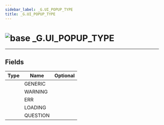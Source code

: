 ```yaml
---
sidebar_label: _G.UI_POPUP_TYPE
title: _G.UI_POPUP_TYPE
---
```


# <img src='/img/wiki/base.png' alt='base' classname='env-tag' /> _G.UI_POPUP_TYPE


-----------------
## Fields

| Type   | Name | Optional |
| ------ | ---- | -------: |
|  | GENERIC |   |
|  | WARNING |   |
|  | ERR |   |
|  | LOADING |   |
|  | QUESTION |   |

